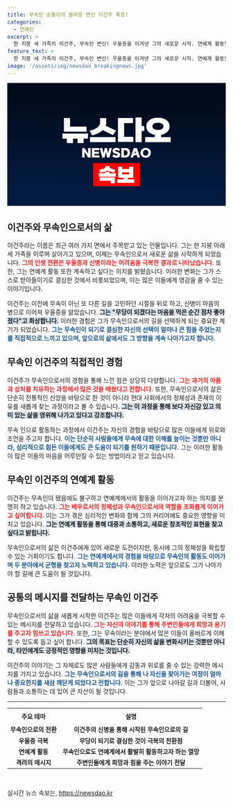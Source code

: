 ```yaml
---
title: 무속인 순돌이의 놀라운 변신 이건주 폭로!
categories:
  - 연예인
excerpt: >
  한 지붕 세 가족의 이건주, 무속인 변신! 우울증을 이겨낸 그의 새로운 시작. 연예계 활동도 포기하지 않겠다는 의지로 앞으로 나아가다.
feature_text: >
  한 지붕 세 가족의 이건주, 무속인 변신! 우울증을 이겨낸 그의 새로운 시작. 연예계 활동도 포기하지 않겠다는 의지로 앞으로 나아가다.
image: '/assets/img/newsdao_breakingnews.jpg'
---
```


<p><img src="/assets/img/newsdao_breakingnews.jpg" alt="firstkoreanews 속보" /></p>

<h2 data-ke-size="size26">이건주와 무속인으로서의 삶</h2>

<p data-ke-size="size16">이건주라는 이름은 최근 여러 가지 면에서 주목받고 있는 인물입니다. 그는 한 지붕 아래 세 가족을 이루며 살아가고 있으며, 이제는 무속인으로서 새로운 삶을 시작하게 되었습니다. <b><span style="color: #ee2323;">그의 인생 전환은 우울증과 신병이라는 어려움을 극복한 결과로 나타났습니다.</span></b> 또한, 그는 연예계 활동 또한 계속하고 싶다는 의지를 밝혔습니다. 이러한 변화는 그가 스스로 받아들이기로 결심한 것에서 비롯되었으며, 이는 많은 이들에게 영감을 줄 수 있는 이야기입니다.</p>

<p data-ke-size="size16">이건주는 이전에 무속이 아닌 또 다른 길을 고민하던 시절을 뒤로 하고, 신병이 마음의 병으로 이어져 우울증을 앓았습니다. <b><span style="background-color: #21538527;">그는 "무당이 되겠다는 마음을 먹은 순간 점차 좋아졌다"고 회상합니다.</span></b> 이러한 경험은 그가 무속인으로서의 길을 선택하게 되는 중요한 계기가 되었습니다. <b><span style="color: #1a5490;">그는 무속인이 되기로 결심한 자신의 선택이 얼마나 큰 힘을 주었는지를 직접적으로 느끼고 있으며, 앞으로의 삶에서도 그 방향을 계속 나아가고자 합니다.</span></b></p>

<h2 data-ke-size="size26">무속인 이건주의 직접적인 경험</h2>

<p data-ke-size="size16">이건주가 무속인으로서의 경험을 통해 느낀 점은 상당히 다양합니다. <b><span style="color: #ee2323;">그는 과거의 아픔과 상처를 치유하는 과정에서 많은 것을 배웠다고 전합니다.</span></b> 또한, 무속인으로서의 삶은 단순히 전통적인 신앙을 바탕으로 한 것이 아니라 현대 사회에서의 정체성과 존재의 이유를 새롭게 찾는 과정이라고 볼 수 있습니다. <b><span style="background-color: #21538527;">그는 이 과정을 통해 보다 자신감 있고 의미 있는 삶을 영위해 나가고 있다고 강조합니다.</span></b></p>

<p data-ke-size="size16">무속 인으로 활동하는 과정에서 이건주는 자신의 경험을 바탕으로 많은 이들에게 위로와 조언을 주고자 합니다. <b><span style="color: #1a5490;">이는 단순히 사람들에게 무속에 대한 이해를 높이는 것뿐만 아니라, 심리적으로 힘든 이들에게도 큰 도움이 되기를 원하기 때문입니다.</span></b> 그는 이러한 활동이 많은 이들의 마음을 어루만질 수 있는 방법이라고 믿고 있습니다.</p>

<h2 data-ke-size="size26">무속인 이건주의 연예계 활동</h2>

<p data-ke-size="size16">이건주는 무속인이 됐음에도 불구하고 연예계에서의 활동을 이어가고자 하는 의지를 분명히 하고 있습니다. <b><span style="color: #ee2323;">그는 배우로서의 정체성과 무속인으로서의 역할을 조화롭게 이어가고 싶어합니다.</span></b> 이는 그가 겪은 심리적인 변화와 함께 그의 커리어에도 중요한 영향을 미치고 있습니다. <b><span style="background-color: #21538527;">그는 연예계 활동을 통해 대중과 소통하고, 새로운 창조적인 표현을 찾고 싶다고 밝힙니다.</span></b></p>

<p data-ke-size="size16">무속인으로서의 삶은 이건주에게 있어 새로운 도전이지만, 동시에 그의 정체성을 확립할 수 있는 기회이기도 합니다. <b><span style="color: #1a5490;">그는 연예계에서의 경험을 바탕으로 무속인의 활동도 이어가며 두 분야에서 균형을 찾고자 노력하고 있습니다.</span></b> 이러한 노력은 앞으로도 그가 나아가야 할 길에 큰 도움이 될 것입니다.</p>

<h2 data-ke-size="size26">공통의 메시지를 전달하는 무속인 이건주</h2>

<p data-ke-size="size16">무속인으로서의 삶을 새롭게 시작한 이건주는 많은 이들에게 각자의 어려움을 극복할 수 있는 메시지를 전달하고 있습니다. <b><span style="color: #ee2323;">그는 자신의 이야기를 통해 주변인들에게 희망과 용기를 주고자 힘쓰고 있습니다.</span></b> 또한, 그는 무속이라는 분야에서 많은 이들이 올바르게 이해할 수 있도록 돕고 싶어 합니다. <b><span style="background-color: #21538527;">그의 목표는 단순히 자신의 삶을 변화시키는 것뿐만 아니라, 타인에게도 긍정적인 영향을 미치는 것입니다.</span></b></p>

<p data-ke-size="size16">이건주의 이야기는 그 자체로도 많은 사람들에게 감동과 위로를 줄 수 있는 강력한 메시지를 가지고 있습니다. <b><span style="color: #1a5490;">그는 무속인으로서의 길을 통해 나 자신을 찾아가는 여정이 얼마나 중요한지를 새삼 깨닫게 되었다고 전합니다.</span></b> 이는 그가 앞으로 나아갈 길과 더불어, 사람들과 소통하는 데 있어 큰 자산이 될 것입니다.</p>

<hr>

<table>
  <tr>
    <th style="text-align: center; height: 30px;">주요 테마</th>
    <th style="text-align: center; height: 30px;">설명</th>
  </tr>
  <tr>
    <td style="text-align: center; height: 17px;"><b>무속인으로의 전환</b></td>
    <td style="text-align: center; height: 17px;"><b>이건주의 신병을 통해 시작된 무속인으로의 길</b></td>
  </tr>
  <tr>
    <td style="text-align: center; height: 17px;"><b>우울증 극복</b></td>
    <td style="text-align: center; height: 17px;"><b>무당이 되기로 결심한 것이 극복의 전환점</b></td>
  </tr>
  <tr>
    <td style="text-align: center; height: 17px;"><b>연예계 활동</b></td>
    <td style="text-align: center; height: 17px;"><b>무속인으로도 연예계에서 활발히 활동하고자 하는 열망</b></td>
  </tr>
  <tr>
    <td style="text-align: center; height: 17px;"><b>격려의 메시지</b></td>
    <td style="text-align: center; height: 17px;"><b>주변인들에게 희망과 힘을 주는 이야기 전달</b></td>
  </tr>
</table>

<p data-ke-size="size16">&nbsp;</p>
실시간 뉴스 속보는, <a href="https://newsdao.kr" rel="dofollow">https://newsdao.kr</a>


